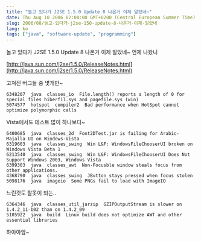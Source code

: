 ```yaml
---
title: "놀고 있다가 J2SE 1.5.0 Update 8 나온거 이제 알았네~"
date: Thu Aug 10 2006 02:00:00 GMT+0200 (Central European Summer Time)
slug: 2006/08/놀고-있다가-j2se-150-update-8-나온거-이제-알았네
lang: ko
tags: ["java", "software-update", "programming"]
---
```


놀고 있다가 J2SE 1.5.0 Update 8 나온거 이제 알았네~
언제 나왔니

[http://java.sun.com/j2se/1.5.0/ReleaseNotes.html](http://java.sun.com/j2se/1.5.0/ReleaseNotes.html)

고쳐진 버그들 중 몇개만~

```
6348207  java  classes_io  File.length() reports a length of 0 for special files hiberfil.sys and pagefile.sys (win)  
5074577  hotspot  compiler2  Bad performance when HotSpot cannot optimize polymorphic calls  
```

Vista에서도 테스트 많이 하나보다~
```
6400685  java  classes_2d  Font2DTest.jar is failing for Arabic-Majalla UI on Windows-Vista  
6319603  java  classes_swing  Win L&F: WindowsFileChooserUI broken on Windows Vista Beta 1  
6213540  java  classes_swing  Win L&F: WindowsFileChooserUI Does Not Support Windows 2003, Windows Vista  
6399303  java  classes_awt  Non-Focusble window steals focus from other applications.  
4368790  java  classes_swing  JButton stays pressed when focus stolen 
5098176  java  imageio  Some PNGs fail to load with ImageIO  
```

느린것도 잘못이 되는..
```
6364346  java  classes_util_jarzip  GZIPOutputStream is slower on 1.4.2_11-b02 than on 1.4.2_09  
5105922  java  build  Linux build does not optimize AWT and other essential libraries  
```

하아아암~
